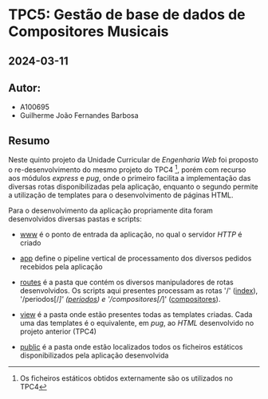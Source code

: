 # TPC5: Gestão de base de dados de Compositores Musicais
## 2024-03-11

## Autor:
- A100695
- Guilherme João Fernandes Barbosa

## Resumo

Neste quinto projeto da Unidade Curricular de *Engenharia Web* foi proposto o re-desenvolvimento do mesmo projeto do TPC4 [^1], porém com recurso aos módulos *express* e *pug*, onde o primeiro facilita a implementação das diversas rotas disponibilizadas pela aplicação, enquanto o segundo permite a utilização de templates para o desenvolvimento de páginas HTML.

Para o desenvolvimento da aplicação propriamente dita foram desenvolvidos diversas pastas e scripts:

- [www](bin/www) é o ponto de entrada da aplicação, no qual o servidor *HTTP* é criado

- [app](app.js) define o pipeline vertical de processamento dos diversos pedidos recebidos pela aplicação 

- [routes](routes/) é a pasta que contém os diversos manipuladores de rotas desenvolvidos. Os scripts aqui presentes processam as rotas '/' ([index](routes/index.js)), '/periodos[/*]' ([periodos](routes/periodos.js)) e '/compositores[/*]' ([compositores](routes/compositores.js)).

- [view](view/) é a pasta onde estão presentes todas as templates criadas. Cada uma das templates é o equivalente, em *pug*, ao *HTML* desenvolvido no projeto anterior (TPC4)

- [public](public/) é a pasta onde estão localizados todos os ficheiros estáticos disponibilizados pela aplicação desenvolvida

[^1]: Os ficheiros estáticos obtidos externamente são os utilizados no TPC4